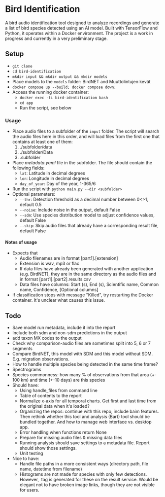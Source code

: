 # Bird Identification

A bird audio identification tool designed to analyze recordings and generate a list of bird species detected using an AI model. Built with TensorFlow and Python, it operates within a Docker environment. The project is a work in progress and currently in a very preliminary stage.

## Setup

- `git clone`
- `cd bird-identification`
- `mkdir input && mkdir output && mkdir models`
- Place models to the `models` folder: BirdNET and Muuttolintujen kevät
- `docker compose up --build; docker compose down;`
- Access the running docker container:
  - `docker exec -ti bird-identification bash`
  - `cd app`
  - Run the script, see below

### Usage

- Place audio files to a subfolder of the `input` folder. The script will search the audio files here in this order, and will load files from the first one that contains at least one of them:
  1) ./subfolder/data
  2) ./subfolder/Data
  3. .subfolder
- Place *metadata.yaml* file in the subfolder. The file should contain the following fields:
  - `lat`: Latitude in decimal degrees
  - `lon`: Longitude in decimal degrees
  - `day_of_year`: Day of the year, 1-365/6
- Run the script with `python main.py --dir <subfolder>`
- Optional parameters:
    - `--thr`: Detection threshold as a decimal number between 0<>1, default 0.5
    - `--noise`: Include noise in the output, default False
    - `--sdm`: Use species distribution model to adjust confidence values, default False
    - `--skip`: Skip audio files that already have a corresponding result file, default False

#### Notes of usage

- Expects that
    - Audio filenames are in format [part1].[extension]
    - Extension is wav, mp3 or flac
    - If data files have already been generated with another application (e.g. BirdNET), they are in the same directory as the audio files and in format [part1].[part2].results.csv
    - Data files have columns: Start (s), End (s), Scientific name, Common name, Confidence, [Optional columns]
- If classification stops with message "Killed", try restarting the Docker container. It's unclear what causes this issue.

## Todo

- Save model run metadata, include it into the report
- Include both sdm and non-sdm predictions in the output
- add taxon MX codes to the output
- Check why comparison-audio files are sometimes split into 5, 6 or 7 segments
- Compare BirdNET, this model with SDM and this model without SDM. E.g. migration observations.
- How to handle multiple species being detected in the same time frame?
- Spectrograms
- Species commonness: how many % of observations from that area (+- 100 km) and time (+-10 days) are this species
- Should have:
  - Using handle_files from command line
  - Table of contents to the report
  - Normalize x-axis for all temporal charts. Get first and last time from the original data when it's loaded?
  - Organizing the repos: continue with this repo, include baim features. Then rethink whether this tool and analysis (Bart) tool should be bundled together. And how to manage web interface vs. desktop app.
  - Error handling when functions return None
  - Prepare for missing audio files & missing data files
  - Running analysis should save settings to a metadata file. Report should show those settings.
  - Unit testing
- Nice to have:
  - Handle file paths in a more consistent ways (directory path, file name, datetime from filename)
  - Histograms are not made for species with only few detections. However, <img> tag is generated for these on the result service. Would be elegant not to have broken image links, though they are not visible for users.


